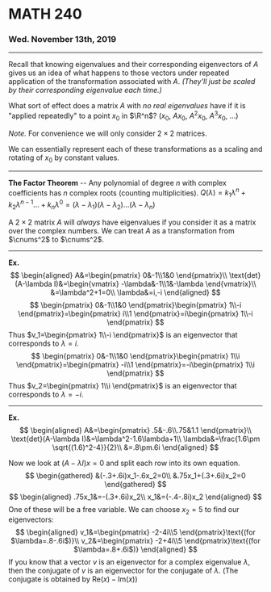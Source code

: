 # MATH 240
### Wed. November 13th, 2019
---

Recall that knowing eigenvalues and their corresponding eigenvectors of $A$ gives us an idea of what happens to those vectors under repeated application of the transformation associated with $A$. _(They'll just be scaled by their corresponding eigenvalue each time.)_

What sort of effect does a matrix $A$ with _no real eigenvalues_ have if it is "applied repeatedly" to a point $x_0$ in $\R^n$? ($x_0,\ Ax_0,\ A^2x_0,\ A^3x_0,\ ...$)

_Note._ For convenience we will only consider $2\times 2$ matrices.

We can essentially represent each of these transformations as a scaling and rotating of $x_0$ by constant values.

---
__The Factor Theorem__ -- Any polynomial of degree $n$ with complex coefficients has $n$ complex roots (counting multiplicities).
$Q(\lambda)=k_1\lambda^n+k_2\lambda^{n-1}...+k_n\lambda^0=(\lambda-\lambda_1)(\lambda-\lambda_2)...(\lambda-\lambda_n)$

A $2\times 2$ matrix $A$ will _always_ have eigenvalues if you consider it as a matrix over the complex numbers. We can treat $A$ as a transformation from $\cnums^2$ to $\cnums^2$.

---
__Ex.__
$$
\begin{aligned}
    A&=\begin{pmatrix}
        0&-1\\1&0
    \end{pmatrix}\\
    \text{det}(A-\lambda I)&=\begin{vmatrix}
        -\lambda&-1\\1&-\lambda
    \end{vmatrix}\\
    &=\lambda^2+1=0\\
    \lambda&=i,-i
\end{aligned}
$$$$
\begin{pmatrix}
    0&-1\\1&0
\end{pmatrix}\begin{pmatrix}
    1\\-i
\end{pmatrix}=\begin{pmatrix}
    i\\1
\end{pmatrix}=i\begin{pmatrix}
    1\\-i
\end{pmatrix}
$$ Thus $v_1=\begin{pmatrix}
    1\\-i
\end{pmatrix}$ is an eigenvector that corresponds to $\lambda=i$.$$
\begin{pmatrix}
    0&-1\\1&0
\end{pmatrix}\begin{pmatrix}
    1\\i
\end{pmatrix}=\begin{pmatrix}
    -i\\1
\end{pmatrix}=-i\begin{pmatrix}
    1\\i
\end{pmatrix}
$$ Thus $v_2=\begin{pmatrix}
    1\\i
\end{pmatrix}$ is an eigenvector that corresponds to $\lambda=-i$.

---
__Ex.__
$$
\begin{aligned}
    A&=\begin{pmatrix}
        .5&-.6\\.75&1.1
    \end{pmatrix}\\
    \text{det}(A-\lambda I)&=\lambda^2-1.6\lambda+1\\
    \lambda&=\frac{1.6\pm \sqrt{(1.6)^2-4}}{2}\\
    &=.8\pm.6i
\end{aligned}
$$

Now we look at $(A-\lambda I)x=0$ and split each row into its own equation.
$$
\begin{gathered}
    &(-.3+.6i)x_1-.6x_2=0\\
    &.75x_1+(.3+.6i)x_2=0
\end{gathered}
$$$$
\begin{aligned}
    .75x_1&=-(.3+.6i)x_2\\
    x_1&=(-.4-.8i)x_2
\end{aligned}
$$
One of these will be a free variable. We can choose $x_2=5$ to find our eigenvectors:
$$
\begin{aligned}
    v_1&=\begin{pmatrix}
        -2-4i\\5
    \end{pmatrix}\text{(for $\lambda=.8-.6i$)}\\
    v_2&=\begin{pmatrix}
        -2+4i\\5
    \end{pmatrix}\text{(for $\lambda=.8+.6i$)}
\end{aligned}
$$ If you know that a vector $v$ is an eigenvector for a complex eigenvalue $\lambda$, then the conjugate of $v$ is an eigenvector for the conjugate of $\lambda$. (The conjugate is obtained by $\text{Re}(x)-\text{Im}(x)$)